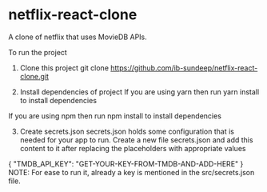 # netflix-react-clone
A clone of netflix that uses MovieDB APIs.


To run the project

1. Clone this project
git clone https://github.com/ib-sundeep/netflix-react-clone.git

2. Install dependencies of project
If you are using yarn then run yarn install to install dependencies

If you are using npm then run npm install to install dependencies

3. Create secrets.json
secrets.json holds some configuration that is needed for your app to run. Create a new file secrets.json and add this content to it after replacing the placeholders with appropriate values

{
  "TMDB_API_KEY": "GET-YOUR-KEY-FROM-TMDB-AND-ADD-HERE"
}
NOTE: For ease to run it, already a key is mentioned in the src/secrets.json file.
